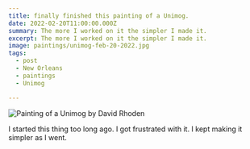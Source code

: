 ```yaml
---
title: finally finished this painting of a Unimog.
date: 2022-02-20T11:00:00.000Z
summary: The more I worked on it the simpler I made it.
excerpt: The more I worked on it the simpler I made it.
image: paintings/unimog-feb-20-2022.jpg
tags:
  - post
  - New Orleans
  - paintings
  - Unimog

---
```


![Painting of a Unimog by David Rhoden](/static/img/paintings/unimog-feb-20-2022.jpg)

I started this thing too long ago. I got frustrated with it. I kept making it simpler as I went.